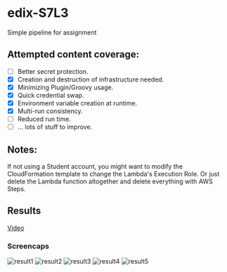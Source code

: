# edix-S7L3
Simple pipeline for assignment

## Attempted content coverage:
- [ ] Better secret protection.
- [x] Creation and destruction of infrastructure needed.
- [x] Minimizing Plugin/Groovy usage.
- [x] Quick credential swap.
- [x] Environment variable creation at runtime.
- [x] Multi-run consistency.
- [ ] Reduced run time.
- [ ] ... lots of stuff to improve.

## Notes:
If not using a Student account, you might want to modify the CloudFormation template to change the Lambda's Execution Role.
Or just delete the Lambda function altogether and delete everything with AWS Steps.

## Results
[Video](https://raw.githubusercontent.com/txrm/edix-S7L3/main/Video.mp4)

### Screencaps
![result1](https://github.com/txrm/edix-S7L3/blob/main/screencaps/1.png?raw=true)
![result2](https://github.com/txrm/edix-S7L3/blob/main/screencaps/2.png?raw=true)
![result3](https://github.com/txrm/edix-S7L3/blob/main/screencaps/3.png?raw=true)
![result4](https://github.com/txrm/edix-S7L3/blob/main/screencaps/4.png?raw=true)
![result5](https://github.com/txrm/edix-S7L3/blob/main/screencaps/5.png?raw=true)
